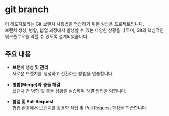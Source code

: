 

# git branch


이 레포지토리는 Git 브랜치 사용법을 연습하기 위한 실습용 프로젝트입니다.  
브랜치 생성, 병합, 협업 과정에서 발생할 수 있는 다양한 상황을 다루며, Git의 핵심적인 워크플로우를 익힐 수 있도록 설계되었습니다.


## 주요 내용

- **브랜치 생성 및 관리**  
  새로운 브랜치를 생성하고 전환하는 방법을 연습합니다.
  
- **병합(Merge)과 충돌 해결**  
  브랜치 간 병합 및 충돌 상황을 실습하며 해결 방법을 익힙니다.
  
- **협업 및 Pull Request**  
  협업 환경에서 브랜치를 활용한 작업 및 Pull Request 과정을 학습합니다.

